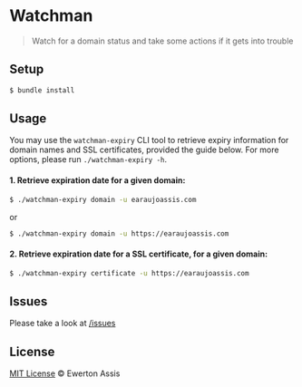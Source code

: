 # Watchman

> Watch for a domain status and take some actions if it gets into trouble

## Setup

```sh
$ bundle install
```

## Usage

You may use the `watchman-expiry` CLI tool to retrieve expiry information for
domain names and SSL certificates, provided the guide below. For more options, please
run `./watchman-expiry -h`.

#### 1. Retrieve expiration date for a given domain:

```sh
$ ./watchman-expiry domain -u earaujoassis.com
```

or

```sh
$ ./watchman-expiry domain -u https://earaujoassis.com
```

#### 2. Retrieve expiration date for a SSL certificate, for a given domain:

```sh
$ ./watchman-expiry certificate -u https://earaujoassis.com
```

## Issues

Please take a look at [/issues](https://github.com/earaujoassis/watchman/issues)

## License

[MIT License](http://earaujoassis.mit-license.org/) &copy; Ewerton Assis
